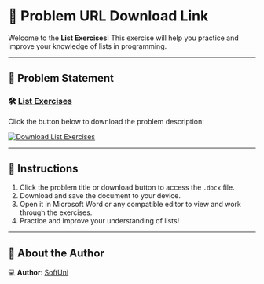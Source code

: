 # 📝 Problem URL Download Link

Welcome to the **List Exercises**! This exercise will help you practice and improve your knowledge of lists in programming.

---

## 📄 Problem Statement

### 🛠️ [List Exercises](https://github.com/user-attachments/files/17949571/ListExercises.docx)
Click the button below to download the problem description:

[![Download List Exercises](https://img.shields.io/badge/Download-ListExercises-blue?style=for-the-badge&logo=microsoftword)](https://github.com/user-attachments/files/17949571/ListExercises.docx)

---

## 📌 Instructions
1. Click the problem title or download button to access the `.docx` file.
2. Download and save the document to your device.
3. Open it in Microsoft Word or any compatible editor to view and work through the exercises.
4. Practice and improve your understanding of lists!

---

## 👤 About the Author

💻 **Author**: [SoftUni](https://softuni.bg/) 
